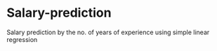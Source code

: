 # Salary-prediction
Salary prediction by the no. of years of experience using simple linear regression
